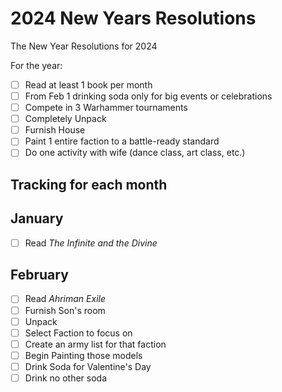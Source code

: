 # 2024 New Years Resolutions
The New Year Resolutions for 2024

For the year:
- [ ] Read at least 1 book per month
- [ ] From Feb 1 drinking soda only for big events or celebrations
- [ ] Compete in 3 Warhammer tournaments
- [ ] Completely Unpack
- [ ] Furnish House
- [ ] Paint 1 entire faction to a battle-ready standard
- [ ] Do one activity with wife (dance class, art class, etc.)

## Tracking for each month
## January
- [ ] Read *The Infinite and the Divine*

## February
- [ ] Read *Ahriman Exile*
- [ ] Furnish Son's room
- [ ] Unpack
- [ ] Select Faction to focus on
- [ ] Create an army list for that faction
- [ ] Begin Painting those models
- [ ] Drink Soda for Valentine's Day
- [ ] Drink no other soda

